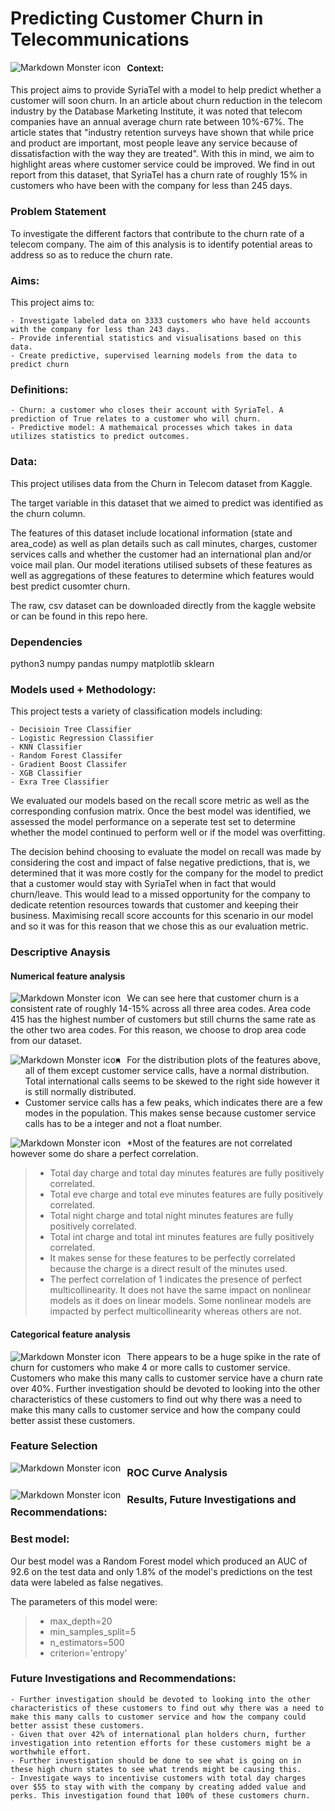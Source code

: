 # Predicting Customer Churn in Telecommunications
<img src="images/Telecommunications-licensing-in-Kenya.jpg"
     alt="Markdown Monster icon"
     style="float: left; margin-right: 10px;" />
#### Context:

This project aims to provide SyriaTel with a model to help predict whether a customer will soon churn. In an article about churn reduction in the telecom industry by the Database Marketing Institute, it was noted that telecom companies have an annual average churn rate between 10%-67%. The article states that "industry retention surveys have shown that while price and product are important, most people leave any service because of dissatisfaction with the way they are treated". With this in mind, we aim to highlight areas where customer service could be improved. We find in out report from this dataset, that SyriaTel has a churn rate of roughly 15% in customers who have been with the company for less than 245 days.
### Problem Statement
To investigate the different factors that contribute to the churn rate of a telecom company. The aim of this analysis is to identify potential areas to address so as to reduce the churn rate.
### Aims:

This project aims to:

    - Investigate labeled data on 3333 customers who have held accounts with the company for less than 243 days.
    - Provide inferential statistics and visualisations based on this data.
    - Create predictive, supervised learning models from the data to predict churn
    
### Definitions:

    - Churn: a customer who closes their account with SyriaTel. A prediction of True relates to a customer who will churn.
    - Predictive model: A mathemaical processes which takes in data utilizes statistics to predict outcomes. 
    
### Data:

This project utilises data from the Churn in Telecom dataset from Kaggle.

The target variable in this dataset that we aimed to predict was identified as the churn column.

The features of this dataset include locational information (state and area_code) as well as plan details such as call minutes, charges, customer services calls and whether the customer had an international plan and/or voice mail plan. Our model iterations utilised subsets of these features as well as aggregations of these features to determine which features would best predict cusomter churn.

The raw, csv dataset can be downloaded directly from the kaggle website or can be found in this repo here.

### Dependencies
python3
numpy
pandas
numpy
matplotlib
sklearn

### Models used + Methodology:

This project tests a variety of classification models including:

    - Decisioin Tree Classifier
    - Logistic Regression Classifier
    - KNN Classifier
    - Random Forest Classifer
    - Gradient Boost Classifer
    - XGB Classifier
    - Exra Tree Classifier
    
    

We evaluated our models based on the recall score metric as well as the corresponding confusion matrix. Once the best model was identified, we assessed the model performance on a seperate test set to determine whether the model continued to perform well or if the model was overfitting.

The decision behind choosing to evaluate the model on recall was made by considering the cost and impact of false negative predictions, that is, we determined that it was more costly for the company for the model to predict that a customer would stay with SyriaTel when in fact that would churn/leave. This would lead to a missed opportunity for the company to dedicate retention resources towards that customer and keeping their business. Maximising recall score accounts for this scenario in our model and so it was for this reason that we chose this as our evaluation metric.
### Descriptive Anaysis
#### Numerical feature analysis
<img src='images/cust_area_code.jpg'
     alt="Markdown Monster icon"
     style="float: left; margin-right: 10px;" />
We can see here that customer churn is a consistent rate of roughly 14-15% across all three area codes. Area code 415 has the highest number of customers but still churns the same rate as the other two area codes. For this reason, we choose to drop area code from our dataset.



<img src="images/distibtion_plots.jpg'"
     alt="Markdown Monster icon"
     style="float: left; margin-right: 10px;" />
* For the distribution plots of the features above, all of them except customer service calls, have a normal distribution. Total international calls seems to be skewed to the right side however it is still normally distributed.
* Customer service calls has a few peaks, which indicates there are a few modes in the population. This makes sense because customer service calls has to be a integer and not a float number.     
  
<img src="images/corr_heatmap.jpg"
     alt="Markdown Monster icon"
     style="float: left; margin-right: 10px;" /> 
*Most of the features are not correlated however some do share a perfect correlation.
>* Total day charge and total day minutes features are fully positively correlated.
>* Total eve charge and total eve minutes features are fully positively correlated.
>* Total night charge and total night minutes features are fully positively correlated.
>* Total int charge and total int minutes features are fully positively correlated.
>* It makes sense for these features to be perfectly correlated because the charge is a direct result of the minutes used.
>* The perfect correlation of 1 indicates the presence of perfect multicollinearity. It does not have the same impact on nonlinear models as it does on linear models. Some nonlinear models are impacted by perfect multicollinearity whereas others are not.  
#### Categorical feature analysis
<img src="images/churn_customer_calls.jpg"
     alt="Markdown Monster icon"
     style="float: left; margin-right: 10px;" /> 
There appears to be a huge spike in the rate of churn for customers who make 4 or more calls to customer service. Customers who make this many calls to customer service have a churn rate over 40%. Further investigation should be devoted to looking into the other characteristics of these customers to find out why there was a need to make this many calls to customer service and how the company could better assist these customers.
### Feature Selection
<img src="images/feature_impotance2.jpeg"
     alt="Markdown Monster icon"
     style="float: left; margin-right: 10px;" /> 
### ROC Curve Analysis      
<img src="images/ROC.png"
     alt="Markdown Monster icon"
     style="float: left; margin-right: 10px;" /> 
### Results, Future Investigations and Recommendations:

### Best model:
Our best model was a Random Forest model which produced an AUC of 92.6 on the test data and only 1.8% of the model's predictions on the test data were labeled as false negatives. 

The parameters of this model were:
>* max_depth=20
>* min_samples_split=5
>* n_estimators=500
>* criterion='entropy'

### Future Investigations and Recommendations:


    - Further investigation should be devoted to looking into the other characteristics of these customers to find out why there was a need to make this many calls to customer service and how the company could better assist these customers.
    - Given that over 42% of international plan holders churn, further investigation into retention efforts for these customers might be a worthwhile effort.
    - Further investigation should be done to see what is going on in these high churn states to see what trends might be causing this.
    - Investigate ways to incentivise customers with total day charges over $55 to stay with with the company by creating added value and perks. This investigation found that 100% of these customers churn.






